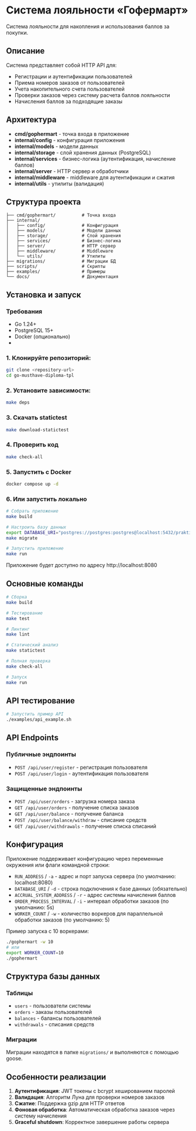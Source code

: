 # Система лояльности «Гофермарт»

Система лояльности для накопления и использования баллов за покупки.

## Описание

Система представляет собой HTTP API для:
- Регистрации и аутентификации пользователей
- Приема номеров заказов от пользователей
- Учета накопительного счета пользователей
- Проверки заказов через систему расчета баллов лояльности
- Начисления баллов за подходящие заказы

## Архитектура

- **cmd/gophermart** - точка входа в приложение
- **internal/config** - конфигурация приложения
- **internal/models** - модели данных
- **internal/storage** - слой хранения данных (PostgreSQL)
- **internal/services** - бизнес-логика (аутентификация, начисление баллов)
- **internal/server** - HTTP сервер и обработчики
- **internal/middleware** - middleware для аутентификации и сжатия
- **internal/utils** - утилиты (валидация)

## Структура проекта

```
├── cmd/gophermart/          # Точка входа
├── internal/
│   ├── config/              # Конфигурация
│   ├── models/              # Модели данных
│   ├── storage/             # Слой хранения
│   ├── services/            # Бизнес-логика
│   ├── server/              # HTTP сервер
│   ├── middleware/          # Middleware
│   └── utils/               # Утилиты
├── migrations/              # Миграции БД
├── scripts/                 # Скрипты
├── examples/                # Примеры
└── docs/                    # Документация
```

## Установка и запуск

### Требования
- Go 1.24+
- PostgreSQL 15+
- Docker (опционально)
- 
### 1. Клонируйте репозиторий:
```bash
git clone <repository-url>
cd go-musthave-diploma-tpl
```
  
### 2. Установите зависимости:
```bash
make deps
```
  
### 3. Скачать statictest
```bash
make download-statictest
```

### 4. Проверить код
```bash
make check-all
```

### 5. Запустить с Docker
```bash
docker compose up -d
```

### 6. Или запустить локально
```bash
# Собрать приложение 
make build

# Настроить базу данных
export DATABASE_URI="postgres://postgres:postgres@localhost:5432/praktikum?sslmode=disable"
make migrate

# Запустить приложение
make run
```

Приложение будет доступно по адресу http://localhost:8080

## Основные команды

```bash
# Сборка
make build

# Тестирование
make test

# Линтинг
make lint

# Статический анализ
make statictest

# Полная проверка
make check-all

# Запуск
make run
```

## API тестирование

```bash
# Запустить пример API
./examples/api_example.sh
```

## API Endpoints

### Публичные эндпоинты
- `POST /api/user/register` - регистрация пользователя
- `POST /api/user/login` - аутентификация пользователя

### Защищенные эндпоинты
- `POST /api/user/orders` - загрузка номера заказа
- `GET /api/user/orders` - получение списка заказов
- `GET /api/user/balance` - получение баланса
- `POST /api/user/balance/withdraw` - списание средств
- `GET /api/user/withdrawals` - получение списка списаний


## Конфигурация

Приложение поддерживает конфигурацию через переменные окружения или флаги командной строки:

- `RUN_ADDRESS` / `-a` - адрес и порт запуска сервера (по умолчанию: localhost:8080)
- `DATABASE_URI` / `-d` - строка подключения к базе данных (обязательно)
- `ACCRUAL_SYSTEM_ADDRESS` / `-r` - адрес системы начисления баллов
- `ORDER_PROCESS_INTERVAL` / `-i` - интервал обработки заказов (по умолчанию: 5s)
- `WORKER_COUNT` / `-w` - количество воркеров для параллельной обработки заказов (по умолчанию: 5)

Пример запуска с 10 воркерами:

```bash
./gophermart -w 10
# или
export WORKER_COUNT=10
./gophermart
```

## Структура базы данных

### Таблицы
- `users` - пользователи системы
- `orders` - заказы пользователей
- `balances` - балансы пользователей
- `withdrawals` - списания средств

### Миграции
Миграции находятся в папке `migrations/` и выполняются с помощью goose.

## Особенности реализации

1. **Аутентификация**: JWT токены с bcrypt хешированием паролей
2. **Валидация**: Алгоритм Луна для проверки номеров заказов
3. **Сжатие**: Поддержка gzip для HTTP ответов
4. **Фоновая обработка**: Автоматическая обработка заказов через систему начисления
5. **Graceful shutdown**: Корректное завершение работы сервера
